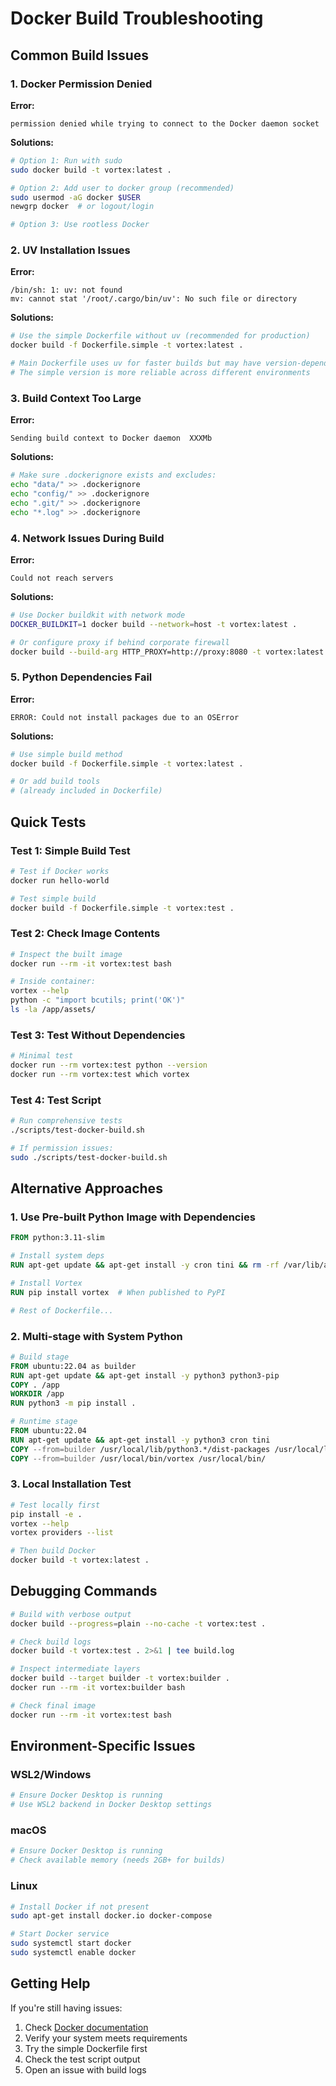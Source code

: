 # Docker Build Troubleshooting

## Common Build Issues

### 1. Docker Permission Denied

**Error:**
```
permission denied while trying to connect to the Docker daemon socket
```

**Solutions:**
```bash
# Option 1: Run with sudo
sudo docker build -t vortex:latest .

# Option 2: Add user to docker group (recommended)
sudo usermod -aG docker $USER
newgrp docker  # or logout/login

# Option 3: Use rootless Docker
```

### 2. UV Installation Issues

**Error:**
```
/bin/sh: 1: uv: not found
mv: cannot stat '/root/.cargo/bin/uv': No such file or directory
```

**Solutions:**
```bash
# Use the simple Dockerfile without uv (recommended for production)
docker build -f Dockerfile.simple -t vortex:latest .

# Main Dockerfile uses uv for faster builds but may have version-dependent issues
# The simple version is more reliable across different environments
```

### 3. Build Context Too Large

**Error:**
```
Sending build context to Docker daemon  XXXMb
```

**Solutions:**
```bash
# Make sure .dockerignore exists and excludes:
echo "data/" >> .dockerignore
echo "config/" >> .dockerignore
echo ".git/" >> .dockerignore
echo "*.log" >> .dockerignore
```

### 4. Network Issues During Build

**Error:**
```
Could not reach servers
```

**Solutions:**
```bash
# Use Docker buildkit with network mode
DOCKER_BUILDKIT=1 docker build --network=host -t vortex:latest .

# Or configure proxy if behind corporate firewall
docker build --build-arg HTTP_PROXY=http://proxy:8080 -t vortex:latest .
```

### 5. Python Dependencies Fail

**Error:**
```
ERROR: Could not install packages due to an OSError
```

**Solutions:**
```bash
# Use simple build method
docker build -f Dockerfile.simple -t vortex:latest .

# Or add build tools
# (already included in Dockerfile)
```

## Quick Tests

### Test 1: Simple Build Test
```bash
# Test if Docker works
docker run hello-world

# Test simple build
docker build -f Dockerfile.simple -t vortex:test .
```

### Test 2: Check Image Contents
```bash
# Inspect the built image
docker run --rm -it vortex:test bash

# Inside container:
vortex --help
python -c "import bcutils; print('OK')"
ls -la /app/assets/
```

### Test 3: Test Without Dependencies
```bash
# Minimal test
docker run --rm vortex:test python --version
docker run --rm vortex:test which vortex
```

### Test 4: Test Script
```bash
# Run comprehensive tests
./scripts/test-docker-build.sh

# If permission issues:
sudo ./scripts/test-docker-build.sh
```

## Alternative Approaches

### 1. Use Pre-built Python Image with Dependencies
```dockerfile
FROM python:3.11-slim

# Install system deps
RUN apt-get update && apt-get install -y cron tini && rm -rf /var/lib/apt/lists/*

# Install Vortex
RUN pip install vortex  # When published to PyPI

# Rest of Dockerfile...
```

### 2. Multi-stage with System Python
```dockerfile
# Build stage
FROM ubuntu:22.04 as builder
RUN apt-get update && apt-get install -y python3 python3-pip
COPY . /app
WORKDIR /app
RUN python3 -m pip install .

# Runtime stage
FROM ubuntu:22.04
RUN apt-get update && apt-get install -y python3 cron tini
COPY --from=builder /usr/local/lib/python3.*/dist-packages /usr/local/lib/python3.10/dist-packages/
COPY --from=builder /usr/local/bin/vortex /usr/local/bin/
```

### 3. Local Installation Test
```bash
# Test locally first
pip install -e .
vortex --help
vortex providers --list

# Then build Docker
docker build -t vortex:latest .
```

## Debugging Commands

```bash
# Build with verbose output
docker build --progress=plain --no-cache -t vortex:test .

# Check build logs
docker build -t vortex:test . 2>&1 | tee build.log

# Inspect intermediate layers
docker build --target builder -t vortex:builder .
docker run --rm -it vortex:builder bash

# Check final image
docker run --rm -it vortex:test bash
```

## Environment-Specific Issues

### WSL2/Windows
```bash
# Ensure Docker Desktop is running
# Use WSL2 backend in Docker Desktop settings
```

### macOS
```bash
# Ensure Docker Desktop is running
# Check available memory (needs 2GB+ for builds)
```

### Linux
```bash
# Install Docker if not present
sudo apt-get install docker.io docker-compose

# Start Docker service
sudo systemctl start docker
sudo systemctl enable docker
```

## Getting Help

If you're still having issues:

1. Check [Docker documentation](https://docs.docker.com/)
2. Verify your system meets requirements
3. Try the simple Dockerfile first
4. Check the test script output
5. Open an issue with build logs